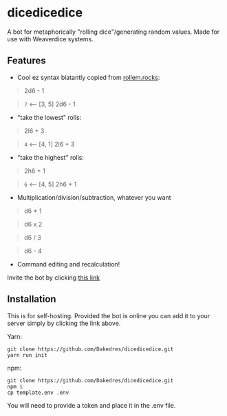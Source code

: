 # dicedicedice

A bot for metaphorically "rolling dice"/generating random values. Made for use with Weaverdice systems.

## Features
- Cool ez syntax blatantly copied from [rollem.rocks](https://rollem.rocks):
> 2d6 - 1

> ` 7 ` ⟵ [3, 5] 2d6 - 1
- "take the lowest" rolls:
> 2l6 + 3

> ` 4 ` ⟵ [4, 1] 2l6 + 3
- "take the highest" rolls:
> 2h6 + 1

> ` 6 ` ⟵ [4, 5] 2h6 + 1
- Multiplication/division/subtraction, whatever you want
> d6 * 1

> d6 x 2

> d6 / 3

> d6 - 4
- Command editing and recalculation!


Invite the bot by clicking [this link](https://discord.com/oauth2/authorize?client_id=1108595011026686002&permissions=3072&scope=bot)

## Installation

This is for self-hosting. Provided the bot is online you can add it to your server simply by clicking the link above.

Yarn:
```
git clone https://github.com/Dakedres/dicedicedice.git
yarn run init
```
npm:
```
git clone https://github.com/Dakedres/dicedicedice.git
npm i
cp template.env .env
```


You will need to provide a token and place it in the .env file.